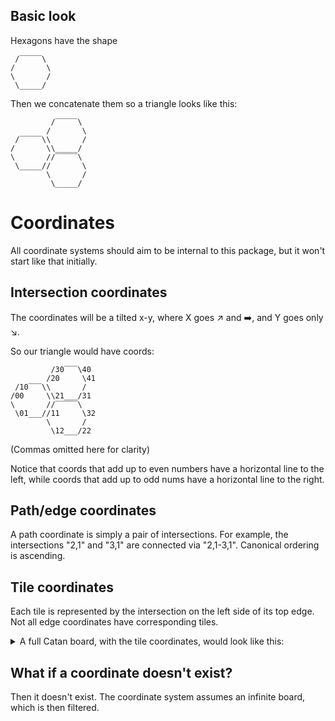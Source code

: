 ## Basic look

Hexagons have the shape

```
 /‾‾‾‾‾\
/       \
\       /
 \_____/
```

Then we concatenate them so a triangle looks like this:

```
         /‾‾‾‾‾\
        /       \
 /‾‾‾‾‾\\       /
/       \\_____/
\       //‾‾‾‾‾\
 \_____//       \
        \       /
         \_____/
```

# Coordinates

All coordinate systems should aim to be internal to this package,
but it won't start like that initially.

## Intersection coordinates

The coordinates will be a tilted x-y, where X goes ↗️ and ➡️, and Y goes only ↘️.

So our triangle would have coords:

```
         /30‾‾‾\40
        /20     \41
 /10‾‾‾\\       /
/00     \\21___/31
\       //‾‾‾‾‾\
 \01___//11     \32
        \       /
         \12___/22
```

(Commas omitted here for clarity)

Notice that coords that add up to even numbers have a horizontal line to the left,
while coords that add up to odd nums have a horizontal line to the right.

## Path/edge coordinates

A path coordinate is simply a pair of intersections.
For example, the intersections "2,1" and "3,1" are connected via "2,1-3,1".
Canonical ordering is ascending.

## Tile coordinates

Each tile is represented by the intersection on the left side of its top edge.
Not all edge coordinates have corresponding tiles.

<details>
<summary>
A full Catan board, with the tile coordinates, would look like this:
</summary>

```
                 /‾‾‾‾‾\
                /  5,0  \
         /‾‾‾‾‾\\       //‾‾‾‾‾\
        /  3,0  \\_____//  6,1  \
 /‾‾‾‾‾\\       //‾‾‾‾‾\\       //‾‾‾‾‾\
/  1,0  \\_____//  4,1  \\_____//  7,2  \
\       //‾‾‾‾‾\\       //‾‾‾‾‾\\       /
 \_____//  2,1  \\_____//  5,2  \\_____/
 /‾‾‾‾‾\\       //‾‾‾‾‾\\       //‾‾‾‾‾\
/  0,1  \\_____//  3,2  \\_____//  6,3  \
\       //‾‾‾‾‾\\       //‾‾‾‾‾\\       /
 \_____//  1,2  \\_____//  4,3  \\_____/
 /‾‾‾‾‾\\       //‾‾‾‾‾\\       //‾‾‾‾‾\
/ -1,2  \\_____//  2,3  \\_____//  5,4  \
\       //‾‾‾‾‾\\       //‾‾‾‾‾\\       /
 \_____//  0,3  \\_____//  3,4  \\_____/
        \       //‾‾‾‾‾\\       /
         \_____//  1,4  \\_____/
                \       /
                 \_____/
```

</details>

## What if a coordinate doesn't exist?

Then it doesn't exist. The coordinate system assumes an infinite board,
which is then filtered.